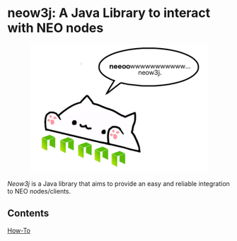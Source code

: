 # neow3j: A Java Library to interact with NEO nodes

<p align="center">
<img src="./images/bongo-cat-neow3j.png" alt="Bongo Cat Neow3j" width="400" height="291" />
</p>

*Neow3j* is a Java library that aims to provide an easy and reliable integration
to NEO nodes/clients.

## Contents

[How-To](how-to.md)